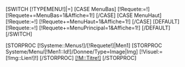 [SWITCH [!TYPEMENU!]|=]
	[CASE MenuBas]
		[!Requete:=!]
		[!Requete+=MenuBas=1&Affiche=1!]
	[/CASE]
	[CASE MenuHaut]
		[!Requete:=!]
		[!Requete+=MenuHaut=1&Affiche=1!]
	[/CASE]
	[DEFAULT]
		[!Requete:=!]
		[!Requete+=MenuPrincipal=1&Affiche=1!]
	[/DEFAULT]
[/SWITCH]
<div class="BlocNavigation">
	[STORPROC [!Systeme::Menus!]/[!Requete!]|Men1]
		[STORPROC Systeme/Menu/[!Men1::Id!]/Donnee/Type=Image|Img]
			[!Visuel:=[!Img::Lien!]!]
		[/STORPROC]
		<a href="[IF [!Men1::Url!]~http][ELSE]/[/IF][!Men1::Url!]" [IF [!Men::Url!]~http]target="_blank"[/IF] class="boutonMenu [IF [!Systeme::CurrentMenu::Url!]=[!Men1::Url!]]boutonMenucurrent[/IF]" style="[IF [!Visuel!]!=]background-image:url('[!Domaine!]/[!Visuel!]');background-repeat: no-repeat ;[/IF]" >[!M::Titre!]</a>
	[/STORPROC]
</div>

